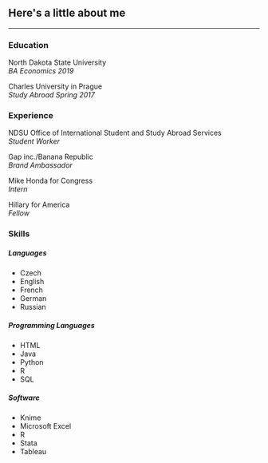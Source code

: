 ## Here's a little about me  
_________
### Education
North Dakota State University  
*BA Economics 2019*

Charles University in Prague  
*Study Abroad Spring 2017*

### Experience
NDSU Office of International Student and Study Abroad Services  
*Student Worker*  

Gap inc./Banana Republic  
*Brand Ambassador*  

Mike Honda for Congress  
*Intern*  

Hillary for America  
*Fellow*  

### Skills
##### Languages
* Czech
* English
* French
* German
* Russian
  
##### Programming Languages
* HTML
* Java
* Python
* R
* SQL
  
##### Software
* Knime
* Microsoft Excel
* R
* Stata
* Tableau
